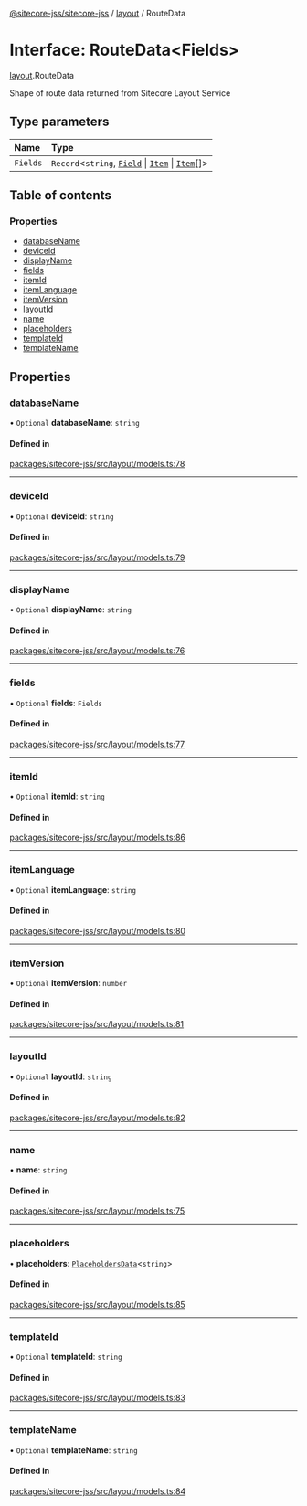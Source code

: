 [@sitecore-jss/sitecore-jss](../README.md) / [layout](../modules/layout.md) / RouteData

# Interface: RouteData\<Fields\>

[layout](../modules/layout.md).RouteData

Shape of route data returned from Sitecore Layout Service

## Type parameters

| Name | Type |
| :------ | :------ |
| `Fields` | `Record`\<`string`, [`Field`](layout.Field.md) \| [`Item`](layout.Item.md) \| [`Item`](layout.Item.md)[]\> |

## Table of contents

### Properties

- [databaseName](layout.RouteData.md#databasename)
- [deviceId](layout.RouteData.md#deviceid)
- [displayName](layout.RouteData.md#displayname)
- [fields](layout.RouteData.md#fields)
- [itemId](layout.RouteData.md#itemid)
- [itemLanguage](layout.RouteData.md#itemlanguage)
- [itemVersion](layout.RouteData.md#itemversion)
- [layoutId](layout.RouteData.md#layoutid)
- [name](layout.RouteData.md#name)
- [placeholders](layout.RouteData.md#placeholders)
- [templateId](layout.RouteData.md#templateid)
- [templateName](layout.RouteData.md#templatename)

## Properties

### databaseName

• `Optional` **databaseName**: `string`

#### Defined in

[packages/sitecore-jss/src/layout/models.ts:78](https://github.com/Sitecore/jss/blob/5d2a6e907/packages/sitecore-jss/src/layout/models.ts#L78)

___

### deviceId

• `Optional` **deviceId**: `string`

#### Defined in

[packages/sitecore-jss/src/layout/models.ts:79](https://github.com/Sitecore/jss/blob/5d2a6e907/packages/sitecore-jss/src/layout/models.ts#L79)

___

### displayName

• `Optional` **displayName**: `string`

#### Defined in

[packages/sitecore-jss/src/layout/models.ts:76](https://github.com/Sitecore/jss/blob/5d2a6e907/packages/sitecore-jss/src/layout/models.ts#L76)

___

### fields

• `Optional` **fields**: `Fields`

#### Defined in

[packages/sitecore-jss/src/layout/models.ts:77](https://github.com/Sitecore/jss/blob/5d2a6e907/packages/sitecore-jss/src/layout/models.ts#L77)

___

### itemId

• `Optional` **itemId**: `string`

#### Defined in

[packages/sitecore-jss/src/layout/models.ts:86](https://github.com/Sitecore/jss/blob/5d2a6e907/packages/sitecore-jss/src/layout/models.ts#L86)

___

### itemLanguage

• `Optional` **itemLanguage**: `string`

#### Defined in

[packages/sitecore-jss/src/layout/models.ts:80](https://github.com/Sitecore/jss/blob/5d2a6e907/packages/sitecore-jss/src/layout/models.ts#L80)

___

### itemVersion

• `Optional` **itemVersion**: `number`

#### Defined in

[packages/sitecore-jss/src/layout/models.ts:81](https://github.com/Sitecore/jss/blob/5d2a6e907/packages/sitecore-jss/src/layout/models.ts#L81)

___

### layoutId

• `Optional` **layoutId**: `string`

#### Defined in

[packages/sitecore-jss/src/layout/models.ts:82](https://github.com/Sitecore/jss/blob/5d2a6e907/packages/sitecore-jss/src/layout/models.ts#L82)

___

### name

• **name**: `string`

#### Defined in

[packages/sitecore-jss/src/layout/models.ts:75](https://github.com/Sitecore/jss/blob/5d2a6e907/packages/sitecore-jss/src/layout/models.ts#L75)

___

### placeholders

• **placeholders**: [`PlaceholdersData`](../modules/layout.md#placeholdersdata)\<`string`\>

#### Defined in

[packages/sitecore-jss/src/layout/models.ts:85](https://github.com/Sitecore/jss/blob/5d2a6e907/packages/sitecore-jss/src/layout/models.ts#L85)

___

### templateId

• `Optional` **templateId**: `string`

#### Defined in

[packages/sitecore-jss/src/layout/models.ts:83](https://github.com/Sitecore/jss/blob/5d2a6e907/packages/sitecore-jss/src/layout/models.ts#L83)

___

### templateName

• `Optional` **templateName**: `string`

#### Defined in

[packages/sitecore-jss/src/layout/models.ts:84](https://github.com/Sitecore/jss/blob/5d2a6e907/packages/sitecore-jss/src/layout/models.ts#L84)
